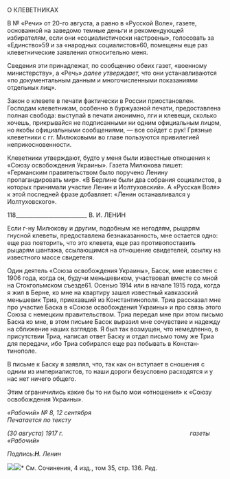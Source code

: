 О КЛЕВЕТНИКАХ

В № «Речи» от 20-го августа, а равно в «Русской Воле», газете, основанной на заве­домо темные деньги и рекомендующей избирателям, если они «социалистически на­строены», голосовать за «Единство»59 и за «народных социалистов»60, помещены еще раз клеветнические заявления относительно меня.

Сведения эти принадлежат, по сообщению обеих газет, «военному министерству», а «Речь» _далее утверждает,_ что они устанавливаются «по документальным данным и многочисленными показаниями отдельных лиц».

Закон о клевете в печати фактически в России приостановлен. Господам клеветни­кам, особенно в буржуазной печати, предоставлена полная свобода: выступай в печати анонимно, лги и клевещи, сколько хочешь, прикрывайся не подписанными ни одним официальным лицом, но якобы официальными сообщениями, — все сойдет с рук! Грязные клеветники с гг. Милюковыми во главе пользуются привилегией неприкосно­венности.

Клеветники утверждают, будто у меня были известные отношения к «Союзу осво­бождения Украины». Газета Милюкова пишет: «Германским правительством было по­ручено Ленину пропагандировать мир». «В Берлине были два собрания социалистов, в которых принимали участие Ленин и Иолтуховский». А «Русская Воля» к этой послед­ней фразе добавляет: «Ленин останавливался у Иолтуховского».

  

118__________________________ В. И. ЛЕНИН

Если г-ну Милюкову и другим, подобным же негодяям, рыцарям гнусной клеветы, предоставлена безнаказанность, мне остается одно: еще раз повторить, что это клевета, еще раз противопоставить рыцарям шантажа, ссылающимся на отношение свидетелей, ссылку на известного массе свидетеля.

Один деятель «Союза освобождения Украины», Басок, мне известен с 1906 года, ко­гда он, будучи меньшевиком, участвовал вместе со мной на Стокгольмском съезде61. Осенью 1914 или в начале 1915 года, когда я жил в Берне, ко мне на квартиру зашел известный кавказский меньшевик Триа, приехавший из Константинополя. Триа расска­зал мне про участие Баска в «Союзе освобождения Украины» и про связь этого Союза с немецким правительством. Триа передал мне при этом письмо Баска ко мне, в этом письме Басок выразил мне сочувствие и надежду на сближение наших взглядов. Я был так возмущен, что немедленно, в присутствии Триа, написал ответ Баску и отдал письмо тому же Триа для передачи, ибо Триа собирался еще раз побывать в Констан­тинополе.

В письме к Баску я заявлял, что, так как он вступает в сношения с одним из импе­риалистов, то наши дороги безусловно расходятся и у нас нет ничего общего.

Этим ограничились какие бы то ни было мои «отношения» к «Союзу освобождения Украины».

_«Рабочий» № 8, 12 сентября                                                               Печатается по тексту_

_(30 августа) 1917 г.                                                                           газеты «Рабочий»_

_Подпись:__Η__. Ленин_

![](file:///C:/Users/bot32/AppData/Local/Temp/msohtmlclip1/01/clip_image001.png)![](file:///C:/Users/bot32/AppData/Local/Temp/msohtmlclip1/01/clip_image002.png)* См. Сочинения, 4 изд., том 35, стр. 136. _Ред._